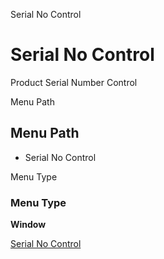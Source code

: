 
Serial No Control
# Serial No Control


Product Serial Number Control

Menu Path
## Menu Path



- Serial No Control

Menu Type
### Menu Type

**Window**


[Serial No Control](functional-guide/window/window-serial-no-control.md)